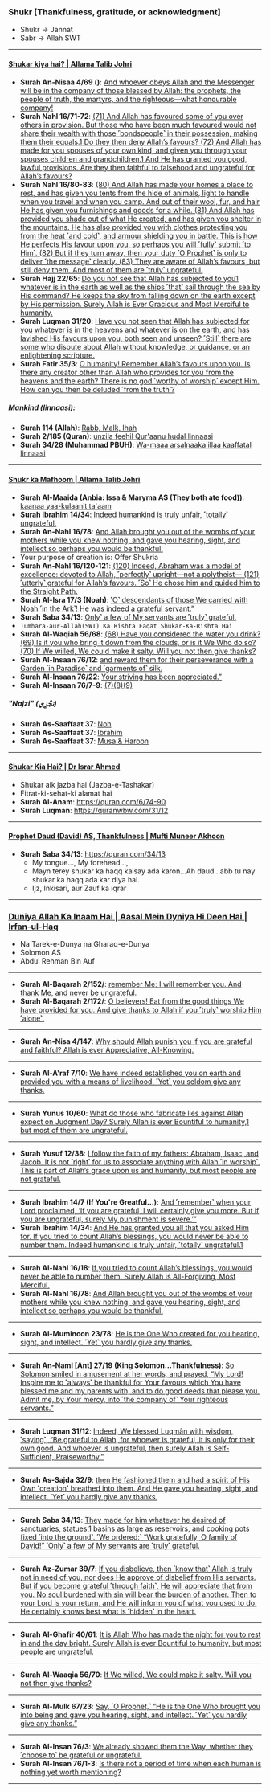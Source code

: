 ### Shukr [Thankfulness, gratitude, or acknowledgment]
* Shukr -> Jannat
* Sabr -> Allah SWT

***

#### [Shukar kiya hai? | Allama Talib Johri](https://www.youtube.com/watch?v=3-AbnR0XkTA)
* __Surah An-Nisaa 4/69 ()__: [And whoever obeys Allah and the Messenger will be in the company of those blessed by Allah: the prophets, the people of truth, the martyrs, and the righteous—what honourable company!](https://quranwbw.com/4/69)
* __Surah Nahl 16/71-72__: [(71) And Allah has favoured some of you over others in provision. But those who have been much favoured would not share their wealth with those ˹bondspeople˺ in their possession, making them their equals.1 Do they then deny Allah’s favours? (72) And Allah has made for you spouses of your own kind, and given you through your spouses children and grandchildren.1 And He has granted you good, lawful provisions. Are they then faithful to falsehood and ungrateful for Allah’s favours?](https://quran.com/16/71-72)
* __Surah Nahl 16/80-83__: [(80) And Allah has made your homes a place to rest, and has given you tents from the hide of animals, light to handle when you travel and when you camp. And out of their wool, fur, and hair He has given you furnishings and goods for a while. (81) And Allah has provided you shade out of what He created, and has given you shelter in the mountains. He has also provided you with clothes protecting you from the heat ˹and cold˺, and armour shielding you in battle. This is how He perfects His favour upon you, so perhaps you will ˹fully˺ submit ˹to Him˺. (82) But if they turn away, then your duty ˹O Prophet˺ is only to deliver ˹the message˺ clearly. (83) They are aware of Allah’s favours, but still deny them. And most of them are ˹truly˺ ungrateful.](https://quran.com/16/80-83)
* __Surah Hajj 22/65__: [Do you not see that Allah has subjected to you1 whatever is in the earth as well as the ships ˹that˺ sail through the sea by His command? He keeps the sky from falling down on the earth except by His permission. Surely Allah is Ever Gracious and Most Merciful to humanity.](https://quranwbw.com/22/65)
* __Surah Luqman 31/20__: [Have you not seen that Allah has subjected for you whatever is in the heavens and whatever is on the earth, and has lavished His favours upon you, both seen and unseen? ˹Still˺ there are some who dispute about Allah without knowledge, or guidance, or an enlightening scripture.](https://quranwbw.com/31/20)
* __Surah Fatir 35/3__: [O humanity! Remember Allah’s favours upon you. Is there any creator other than Allah who provides for you from the heavens and the earth? There is no god ˹worthy of worship˺ except Him. How can you then be deluded ˹from the truth˺?](https://quranwbw.com/35/3)

##### Mankind (linnaasi):
* __Surah 114 (Allah)__: [Rabb, Malk, Ihah](https://quranwbw.com/114)
* __Surah 2/185 (Quran)__: [unzila feehil Qur'aanu hudal linnaasi](https://quranwbw.com/2/185)
* __Surah 34/28 (Muhammad PBUH)__: [Wa-maaa arsalnaaka illaa kaaffatal linnaasi ](https://quranwbw.com/34/28)

***

#### [Shukr ka Mafhoom | Allama Talib Johri](https://www.youtube.com/watch?v=WLqIBc78TrM)
* __Surah Al-Maaida (Anbia: Issa & Maryma AS (They both ate food))__: [kaanaa yaa-kulaanit ta'aam ](https://quranwbw.com/5/75)
* __Surah Ibrahim 14/34__: [Indeed humankind is truly unfair, ˹totally˺ ungrateful.](https://quranwbw.com/14/34)
* __Surah An-Nahl 16/78__: [And Allah brought you out of the wombs of your mothers while you knew nothing, and gave you hearing, sight, and intellect so perhaps you would be thankful.](https://quran.com/16/78)
* Your purpose of creation is: Offer Shukria
* __Surah An-Nahl 16/120-121__: [(120) Indeed, Abraham was a model of excellence: devoted to Allah, ˹perfectly˺ upright—not a polytheist— (121) ˹utterly˺ grateful for Allah’s favours. ˹So˺ He chose him and guided him to the Straight Path.](https://quran.com/16/120-121)
* __Surah Al-Isra 17/3 (Noah)__: [˹O˺ descendants of those We carried with Noah ˹in the Ark˺! He was indeed a grateful servant.”](https://quranwbw.com/17/3)
* __Surah Saba 34/13__: [Only˺ a few of My servants are ˹truly˺ grateful.](https://quranwbw.com/34/13)
* `Tumhara-aur-Allah(SWT) Ka Rishta Faqat Shukar-Ka-Rishta Hai`
* __Surah Al-Waqiah 56/68__: [(68) Have you considered the water you drink? (69) Is it you who bring it down from the clouds, or is it We Who do so? (70) If We willed, We could make it salty. Will you not then give thanks?](https://quran.com/56/68)
* __Surah Al-Insaan 76/12__: [and reward them for their perseverance with a Garden ˹in Paradise˺ and ˹garments of˺ silk.](https://quranwbw.com/76/12)
* __Surah Al-Insaan 76/22__: [Your striving has been appreciated.”](https://quranwbw.com/76/22)
* __Surah Al-Insaan 76/7-9__: [(7)(8)(9)](https://quranwbw.com/76/7-9)

##### "Najzi" (نَجْزِي)
* __Surah As-Saaffaat 37__: [Noh](https://quranwbw.com/37/79-81)
* __Surah As-Saaffaat 37__: [Ibrahim](https://quranwbw.com/37/109-111)
* __Surah As-Saaffaat 37__: [Musa & Haroon](https://quranwbw.com/37/120)

***

#### [Shukar Kia Hai? | Dr Israr Ahmed](https://www.youtube.com/watch?v=j2QiNrhzJA4)
* Shukar aik jazba hai (Jazba-e-Tashakar)
* Fitrat-ki-sehat-ki alamat hai
* __Surah Al-Anam__: https://quran.com/6/74-90
* __Surah Luqman__: https://quranwbw.com/31/12

***

#### [Prophet Daud (David) AS, Thankfulness | Mufti Muneer Akhoon](https://www.youtube.com/watch?v=njOVrXuYMXY)
* __Surah Saba 34/13__: https://quran.com/34/13
  * My tongue..., My forehead...,
  * Mayn terey shukar ka haqq kaisay ada karon...Ah daud...abb tu nay shukar ka haqq ada kar diya hai.
  * Ijz, Inkisari, aur Zauf ka iqrar

***

### [Duniya Allah Ka Inaam Hai | Aasal Mein Dyniya Hi Deen Hai | Irfan-ul-Haq](https://www.youtube.com/watch?v=REKkql6UtuE)
* Na Tarek-e-Dunya na Gharaq-e-Dunya
* Solomon AS
* Abdul Rehman Bin Auf
  
***


* __Surah Al-Baqarah 2/152/__: [remember Me; I will remember you. And thank Me, and never be ungrateful.](https://quranwbw.com/2/152) 
* __Surah Al-Baqarah 2/172/__: [O believers! Eat from the good things We have provided for you. And give thanks to Allah if you ˹truly˺ worship Him ˹alone˺.](https://quranwbw.com/2/172)

***
  
* __Surah An-Nisa 4/147__: [Why should Allah punish you if you are grateful and faithful? Allah is ever Appreciative, All-Knowing.](https://quranwbw.com/4/147)

***

* __Surah Al-A'raf 7/10__: [We have indeed established you on earth and provided you with a means of livelihood. ˹Yet˺ you seldom give any thanks.](https://quranwbw.com/7/10)

***

* __Surah Yunus 10/60__: [What do those who fabricate lies against Allah expect on Judgment Day? Surely Allah is ever Bountiful to humanity,1 but most of them are ungrateful.](https://quranwbw.com/10/60)

***

* __Surah Yusuf 12/38__: [I follow the faith of my fathers: Abraham, Isaac, and Jacob. It is not ˹right˺ for us to associate anything with Allah ˹in worship˺. This is part of Allah’s grace upon us and humanity, but most people are not grateful.](https://quranwbw.com/12/38)

***

* __Surah Ibrahim 14/7 (If You're Greatful...)__: [And ˹remember˺ when your Lord proclaimed, ‘If you are grateful, I will certainly give you more. But if you are ungrateful, surely My punishment is severe.’”](https://quranwbw.com/14/7)
* __Surah Ibrahim 14/34__: [And He has granted you all that you asked Him for. If you tried to count Allah’s blessings, you would never be able to number them. Indeed humankind is truly unfair, ˹totally˺ ungrateful.1 ](https://quranwbw.com/14/34)

***

* __Surah Al-Nahl 16/18__: [If you tried to count Allah’s blessings, you would never be able to number them. Surely Allah is All-Forgiving, Most Merciful.](https://quranwbw.com/16/18)
* __Surah Al-Nahl 16/78__: [And Allah brought you out of the wombs of your mothers while you knew nothing, and gave you hearing, sight, and intellect so perhaps you would be thankful.](https://quranwbw.com/16/78)

***

* __Surah Al-Muminoon 23/78__: [He is the One Who created for you hearing, sight, and intellect. ˹Yet˺ you hardly give any thanks.](https://quranwbw.com/23/78)

***

* __Surah An-Naml [Ant] 27/19 (King Solomon...Thankfulness)__: [So Solomon smiled in amusement at her words, and prayed, “My Lord! Inspire me to ˹always˺ be thankful for Your favours which You have blessed me and my parents with, and to do good deeds that please you. Admit me, by Your mercy, into ˹the company of˺ Your righteous servants.”](https://quranwbw.com/27/19)

***

* __Surah Luqman 31/12__: [Indeed, We blessed Luqmân with wisdom, ˹saying˺, “Be grateful to Allah, for whoever is grateful, it is only for their own good. And whoever is ungrateful, then surely Allah is Self-Sufficient, Praiseworthy.”](https://quranwbw.com/31/12)

***

* __Surah As-Sajda 32/9__: [then He fashioned them and had a spirit of His Own ˹creation˺ breathed into them. And He gave you hearing, sight, and intellect. ˹Yet˺ you hardly give any thanks.](https://quranwbw.com/32/9)

***

* __Surah Saba 34/13__: [They made for him whatever he desired of sanctuaries, statues,1 basins as large as reservoirs, and cooking pots fixed ˹into the ground˺. ˹We ordered:˺ “Work gratefully, O  family of David!” ˹Only˺ a few of My servants are ˹truly˺ grateful.](https://quranwbw.com/34/13)

***

* __Surah Az-Zumar 39/7__: [If you disbelieve, then ˹know that˺ Allah is truly not in need of you, nor does He approve of disbelief from His servants. But if you become grateful ˹through faith˺, He will appreciate that from you. No soul burdened with sin will bear the burden of another. Then to your Lord is your return, and He will inform you of what you used to do. He certainly knows best what is ˹hidden˺ in the heart.](https://quranwbw.com/39/7)

***

* __Surah Al-Ghafir 40/61__: [It is Allah Who has made the night for you to rest in and the day bright. Surely Allah is ever Bountiful to humanity, but most people are ungrateful.](https://quranwbw.com/40/61)

***

* __Surah Al-Waaqia 56/70__: [If We willed, We could make it salty. Will you not then give thanks?](https://quranwbw.com/56/70)

***

* __Surah Al-Mulk 67/23__: [Say, ˹O Prophet,˺ “He is the One Who brought you into being and gave you hearing, sight, and intellect. ˹Yet˺ you hardly give any thanks.”](https://quranwbw.com/67/23)

***

* __Surah Al-Insan 76/3__: [We already showed them the Way, whether they ˹choose to˺ be grateful or ungrateful.](https://quranwbw.com/76/3)
* __Surah Al-Insan 76/1-3__: [Is there not a period of time when each human is nothing yet worth mentioning?](https://quranwbw.com/76/1-3)

*** 

